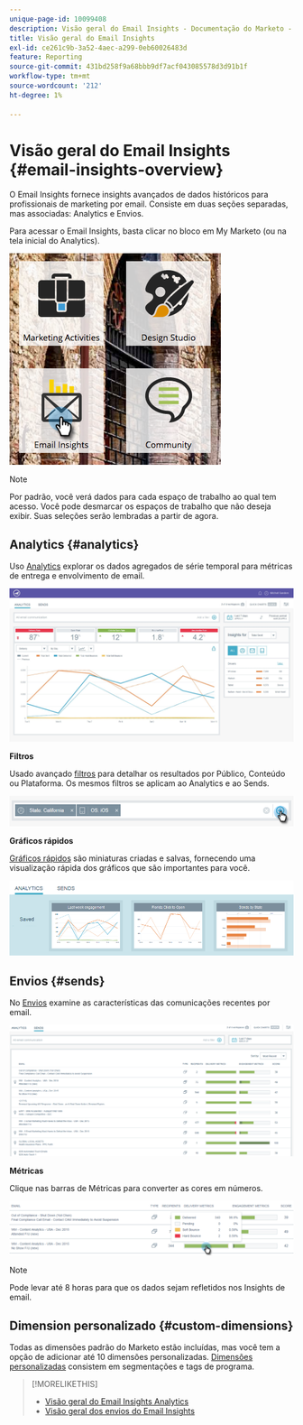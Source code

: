 ```yaml
---
unique-page-id: 10099408
description: Visão geral do Email Insights - Documentação do Marketo - Documentação do produto
title: Visão geral do Email Insights
exl-id: ce261c9b-3a52-4aec-a299-0eb60026483d
feature: Reporting
source-git-commit: 431bd258f9a68bbb9df7acf043085578d3d91b1f
workflow-type: tm+mt
source-wordcount: '212'
ht-degree: 1%

---
```


# Visão geral do Email Insights {#email-insights-overview}

O Email Insights fornece insights avançados de dados históricos para profissionais de marketing por email. Consiste em duas seções separadas, mas associadas: Analytics e Envios.

Para acessar o Email Insights, basta clicar no bloco em My Marketo (ou na tela inicial do Analytics).

![](assets/icon.png)

>[!NOTE]
>
>Por padrão, você verá dados para cada espaço de trabalho ao qual tem acesso. Você pode desmarcar os espaços de trabalho que não deseja exibir. Suas seleções serão lembradas a partir de agora.

## Analytics {#analytics}

Uso [Analytics](/help/marketo/product-docs/reporting/email-insights/email-insights-analytics-overview.md) explorar os dados agregados de série temporal para métricas de entrega e envolvimento de email.

![](assets/emailanalytics.jpg)

**Filtros**

Usado avançado [filtros](/help/marketo/product-docs/reporting/email-insights/filtering-in-email-insights.md) para detalhar os resultados por Público, Conteúdo ou Plataforma. Os mesmos filtros se aplicam ao Analytics e ao Sends.

![](assets/filter.png)

**Gráficos rápidos**

[Gráficos rápidos](/help/marketo/product-docs/reporting/email-insights/email-insights-quick-charts.md) são miniaturas criadas e salvas, fornecendo uma visualização rápida dos gráficos que são importantes para você.

![](assets/three.png)

## Envios {#sends}

No [Envios](/help/marketo/product-docs/reporting/email-insights/email-insights-sends-overview.md) examine as características das comunicações recentes por email.

![](assets/two.png)

**Métricas**

Clique nas barras de Métricas para converter as cores em números.

![](assets/delivery-metrics.png)

>[!NOTE]
>
>Pode levar até 8 horas para que os dados sejam refletidos nos Insights de email.

## Dimension personalizado {#custom-dimensions}

Todas as dimensões padrão do Marketo estão incluídas, mas você tem a opção de adicionar até 10 dimensões personalizadas. [Dimensões personalizadas](/help/marketo/product-docs/reporting/email-insights/custom-dimensions-for-email-insights.md) consistem em segmentações e tags de programa.

>[!MORELIKETHIS]
>
>* [Visão geral do Email Insights Analytics](/help/marketo/product-docs/reporting/email-insights/email-insights-analytics-overview.md)
>* [Visão geral dos envios do Email Insights](/help/marketo/product-docs/reporting/email-insights/email-insights-sends-overview.md)
